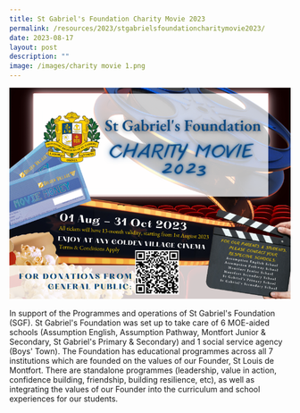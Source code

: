 ```yaml
---
title: St Gabriel's Foundation Charity Movie 2023
permalink: /resources/2023/stgabrielsfoundationcharitymovie2023/
date: 2023-08-17
layout: post
description: ""
image: /images/charity movie 1.png
---
```

![](/images/charity%20movie%201.png)

In support of the Programmes and operations of St Gabriel's Foundation (SGF). St Gabriel's Foundation was set up to take care of 6 MOE-aided schools (Assumption English, Assumption Pathway, Montfort Junior & Secondary, St Gabriel's Primary & Secondary) and 1 social service agency (Boys' Town). The Foundation has educational programmes across all 7 institutions which are founded on the values of our Founder, St Louis de Montfort. There are standalone programmes (leadership, value in action, confidence building, friendship, building resilience, etc), as well as integrating the values of our Founder into the curriculum and school experiences for our students.
